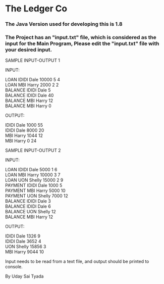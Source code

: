 # The Ledger Co

### The Java Version used for developing this is 1.8
### The Project has an "input.txt" file, which is considered as the input for the Main Program, Please edit the "input.txt" file with your desired input.

SAMPLE INPUT-OUTPUT 1

INPUT:

LOAN IDIDI Dale 10000 5 4 \
LOAN MBI Harry 2000 2 2 \
BALANCE IDIDI Dale 5 \
BALANCE IDIDI Dale 40\
BALANCE MBI Harry 12\
BALANCE MBI Harry 0

OUTPUT:

IDIDI Dale 1000 55\
IDIDI Dale 8000 20\
MBI Harry 1044 12\
MBI Harry 0 24

SAMPLE INPUT-OUTPUT 2

INPUT:

LOAN IDIDI Dale 5000 1 6\
LOAN MBI Harry 10000 3 7\
LOAN UON Shelly 15000 2 9\
PAYMENT IDIDI Dale 1000 5\
PAYMENT MBI Harry 5000 10\
PAYMENT UON Shelly 7000 12\
BALANCE IDIDI Dale 3\
BALANCE IDIDI Dale 6\
BALANCE UON Shelly 12\
BALANCE MBI Harry 12

OUTPUT:

IDIDI Dale 1326 9\
IDIDI Dale 3652 4\
UON Shelly 15856 3\
MBI Harry 9044 10

Input needs to be read from a text file, and output should be printed to console.


By Uday Sai Tyada
